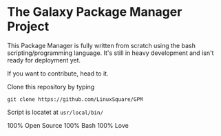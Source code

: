 # The Galaxy Package Manager Project

This Package Manager is fully written from scratch using the bash scripting/programming language.
It's still in heavy development and isn't ready for deployment yet.

If you want to contribute, head to it.

Clone this repository by typing

```
git clone https://github.com/LinuxSquare/GPM
```

Script is locatet at `usr/local/bin/`

100% Open Source
100% Bash
100% Love